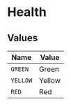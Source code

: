 # Health


## Values

| Name     | Value    |
| -------- | -------- |
| `GREEN`  | Green    |
| `YELLOW` | Yellow   |
| `RED`    | Red      |